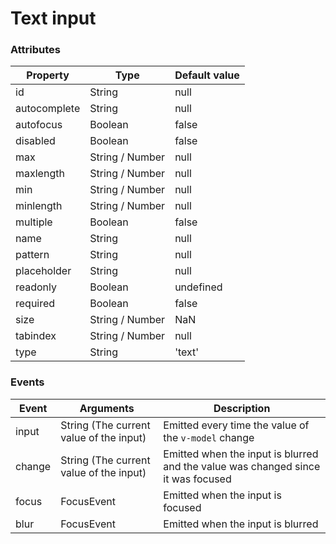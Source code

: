 # Text input

<text-field />

### Attributes

| Property		| Type 				| Default value |
|---			|---				|---			|
| id			| String			| null			|
| autocomplete	| String			| null			|
| autofocus		| Boolean			| false			|
| disabled		| Boolean			| false			|
| max			| String / Number	| null			|
| maxlength		| String / Number	| null			|
| min			| String / Number	| null			|
| minlength		| String / Number	| null			|
| multiple		| Boolean			| false			|
| name			| String			| null			|
| pattern		| String			| null			|
| placeholder	| String			| null			|
| readonly		| Boolean			| undefined		|
| required		| Boolean			| false			|
| size			| String / Number	| NaN			|
| tabindex		| String / Number	| null			|
| type			| String 			| 'text'		|

### Events

| Event		| Arguments 								| Description 	|
|---		|---										|---			|
| input		| String (The current value of the input)	| Emitted every time the value of the `v-model` change |
| change	| String (The current value of the input)	| Emitted when the input is blurred and the value was changed since it was focused |
| focus		| FocusEvent								| Emitted when the input is focused	|
| blur		| FocusEvent								| Emitted when the input is blurred	|

